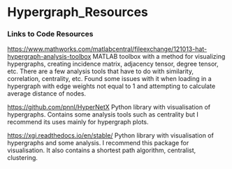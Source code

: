 # Hypergraph_Resources

### Links to Code Resources
https://www.mathworks.com/matlabcentral/fileexchange/121013-hat-hypergraph-analysis-toolbox
MATLAB toolbox with a method for visualizing hypergraphs, creating incidence matrix, adjacency tensor, degree tensor, etc. There are a few analysis tools that have to do with similarity, correlation, centrality, etc. Found some issues with it when loading in a hypergraph with edge weights not equal to 1 and attempting to calculate average distance of nodes.

https://github.com/pnnl/HyperNetX
Python library with visualisation of hypergraphs. Contains some analysis tools such as centrality but I recommend its uses mainly for hypergraph plots.

https://xgi.readthedocs.io/en/stable/
Python library with visualisation of hypergraphs and some analysis. I recommend this package for visualisation. It also contains a shortest path algorithm, centralist, clustering.
